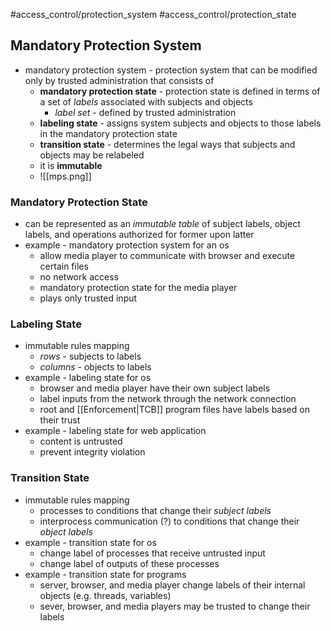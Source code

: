 #access_control/protection_system #access_control/protection_state 
## Mandatory Protection System
- mandatory protection system - protection system that can be modified only by trusted administration that consists of
	- **mandatory protection state** - protection state is defined in terms of a set of *labels* associated with subjects and objects
		- *label set* - defined by trusted administration
	- **labeling state** - assigns system subjects and objects to those labels in the mandatory protection state
	- **transition state** - determines the legal ways that subjects and objects may be relabeled
	- it is **immutable**
	- ![[mps.png]]
### Mandatory Protection State
- can be represented as an *immutable table* of subject labels, object labels, and operations authorized for former upon latter
- example - mandatory protection system for an os
	- allow media player to communicate with browser and execute certain files
	- no network access
	- mandatory protection state for the media player
	- plays only trusted input
### Labeling State
- immutable rules mapping
	- *rows* - subjects to labels
	- *columns* - objects to labels
- example - labeling state for os
	- browser and media player have their own subject labels
	- label inputs from the network through the network connection
	- root and [[Enforcement|TCB]] program files have labels based on their trust
- example - labeling state for web application
	- content is untrusted
	- prevent integrity violation
### Transition State
- immutable rules mapping
	- processes to conditions that change their *subject labels*
	- interprocess communication (?) to conditions that change their *object labels*
- example - transition state for os
	- change label of processes that receive untrusted input
	- change label of outputs of these processes
- example - transition state for programs
	- server, browser, and media player change labels of their internal objects (e.g. threads, variables)
	- sever, browser, and media players may be trusted to change their labels